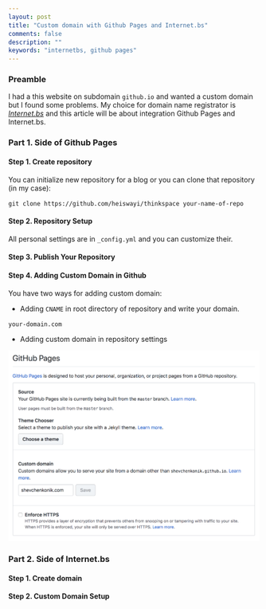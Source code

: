 ```yaml
---
layout: post
title: "Custom domain with Github Pages and Internet.bs"
comments: false
description: ""
keywords: "internetbs, github pages"
---
```


### Preamble

I had a this website on subdomain ```github.io``` and wanted a custom domain but I found some problems. My choice for domain name registrator is [*Internet.bs*](https://internetbs.net) and this article will be about integration Github Pages and Internet.bs.

### Part 1. Side of Github Pages

#### Step 1. Create repository

You can initialize new repository for a blog or you can clone that repository (in my case):
```
git clone https://github.com/heiswayi/thinkspace your-name-of-repo
```

#### Step 2. Repository Setup

All personal settings are in ```_config.yml``` and you can customize their.

#### Step 3. Publish Your Repository



#### Step 4. Adding Custom Domain in Github

You have two ways for adding custom domain:
- Adding ```CNAME``` in root directory of repository and write your domain.
```
your-domain.com
```

- Adding custom domain in repository settings

![Custom Domain](../assets/images/posts/2019/github-settings.png)

### Part 2. Side of Internet.bs

#### Step 1. Create domain

#### Step 2. Custom Domain Setup
